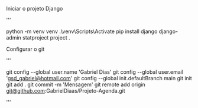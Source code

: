 Iniciar o projeto Django

'''

python -m venv venv
.\venv\Scripts\Activate
pip install django
django-admin statproject project .

Configurar o git

'''

git config --global user.name 'Gabriel Dias'
git config --global user.email 'gsd_gabriel@hotmail.com'
git config --global init.defaultBranch main
git init
git add .
git commit -m 'Mensagem'
git remote add origin git@github.com:GabrielDiaas/Projeto-Agenda.git

'''